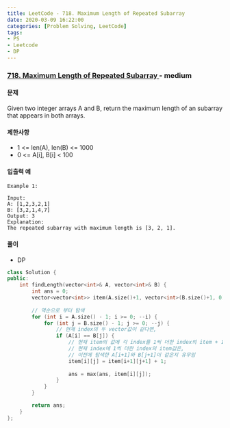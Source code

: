 ```yaml
---
title: LeetCode - 718. Maximum Length of Repeated Subarray
date: 2020-03-09 16:22:00
categories: [Problem Solving, LeetCode]
tags:
- PS
- Leetcode
- DP
---
```


### [ 718. Maximum Length of Repeated Subarray ](https://leetcode.com/problems/maximum-length-of-repeated-subarray/) - medium

#### 문제

Given two integer arrays A and B, return the maximum length of an subarray that appears in both arrays.

#### 제한사항

  - 1 <= len(A), len(B) <= 1000
  - 0 <= A[i], B[i] < 100

#### 입출력 예

```
Example 1:

Input:
A: [1,2,3,2,1]
B: [3,2,1,4,7]
Output: 3
Explanation: 
The repeated subarray with maximum length is [3, 2, 1].
```

#### 풀이
  - DP

```cpp
class Solution {
public:
    int findLength(vector<int>& A, vector<int>& B) {
        int ans = 0;
        vector<vector<int>> item(A.size()+1, vector<int>(B.size()+1, 0));
        
        // 역순으로 부터 탐색
        for (int i = A.size() - 1; i >= 0; --i) {
            for (int j = B.size() - 1; j >= 0; --j) {
                // 현재 index의 두 vector값이 같다면,
                if (A[i] == B[j]) {
                    // 현재 item의 값에 각 index를 1씩 더한 index의 item + 1
                    // 현재 index에 1씩 더한 index의 item값은,
                    // 이전에 탐색한 A[i+1]와 B[j+1]이 같은지 유무임
                    item[i][j] = item[i+1][j+1] + 1;
                    
                    ans = max(ans, item[i][j]);
                }
            }
        }

        return ans;
    }
};
```
